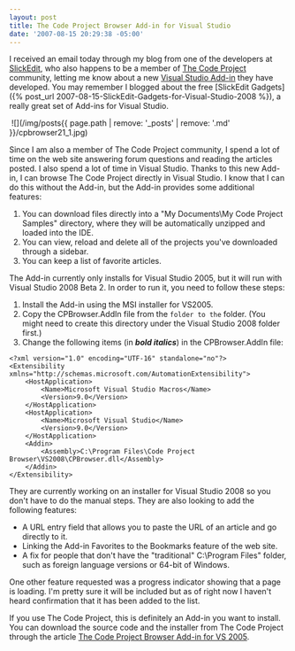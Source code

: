 ```yaml
---
layout: post
title: The Code Project Browser Add-in for Visual Studio
date: '2007-08-15 20:29:38 -05:00'
---
```


I received an email today through my blog from one of the developers at [SlickEdit](http://www.slickedit.com/component/option,com_frontpage/Itemid,1/), who also happens to be a member of [The Code Project](http://www.codeproject.com/) community, letting me know about a new [Visual Studio Add-in](http://www.codeproject.com/csharp/cpbrowser.asp) they have developed. You may remember I blogged about the free [SlickEdit Gadgets]({% post_url 2007-08-15-SlickEdit-Gadgets-for-Visual-Studio-2008 %}), a really great set of Add-ins for Visual Studio.

 ![](/img/posts{{ page.path | remove: '_posts' | remove: '.md' }}/cpbrowser21_1.jpg) 

Since I am also a member of The Code Project community, I spend a lot of time on the web site answering forum questions and reading the articles posted. I also spend a lot of time in Visual Studio. Thanks to this new Add-in, I can browse The Code Project directly in Visual Studio. I know that I can do this without the Add-in, but the Add-in provides some additional features:

1.  You can download files directly into a "My Documents\My Code Project Samples" directory, where they will be automatically unzipped and loaded into the IDE.  
2.  You can view, reload and delete all of the projects you've downloaded through a sidebar.  
3.  You can keep a list of favorite articles. 

The Add-in currently only installs for Visual Studio 2005, but it will run with Visual Studio 2008 Beta 2. In order to run it, you need to follow these steps:

1.  Install the Add-in using the MSI installer for VS2005.  
2.  Copy the CPBrowser.AddIn file from the `` folder to the `` folder. (You might need to create this directory under the Visual Studio 2008 folder first.)  
3.  Change the following items (in ***bold italics***) in the CPBrowser.AddIn file: 
 
```
<?xml version="1.0" encoding="UTF-16" standalone="no"?>
<Extensibility xmlns="http://schemas.microsoft.com/AutomationExtensibility">
    <HostApplication>
        <Name>Microsoft Visual Studio Macros</Name>
        <Version>9.0</Version>
    </HostApplication>
    <HostApplication>
        <Name>Microsoft Visual Studio</Name>
        <Version>9.0</Version>
    </HostApplication>
    <Addin>
        <Assembly>C:\Program Files\Code Project Browser\VS2008\CPBrowser.dll</Assembly>
    </Addin>
</Extensibility>
```

They are currently working on an installer for Visual Studio 2008 so you don't have to do the manual steps. They are also looking to add the following features:

*   A URL entry field that allows you to paste the URL of an article and go directly to it. 
*   Linking the Add-in Favorites to the Bookmarks feature of the web site. 
*   A fix for people that don't have the "traditional" C:\Program Files" folder, such as foreign language versions or 64-bit of Windows.

One other feature requested was a progress indicator showing that a page is loading. I'm pretty sure it will be included but as of right now I haven't heard confirmation that it has been added to the list.

If you use The Code Project, this is definitely an Add-in you want to install. You can download the source code and the installer from The Code Project through the article [The Code Project Browser Add-in for VS 2005](http://www.codeproject.com/csharp/cpbrowser.asp).
